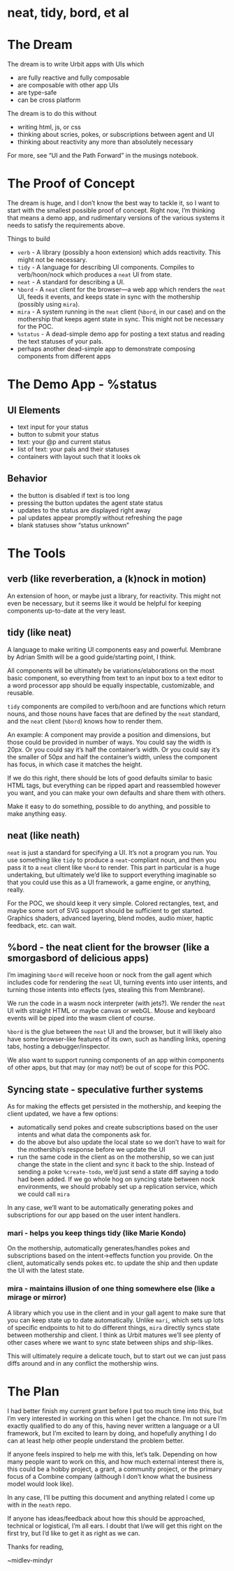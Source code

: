 # neat, tidy, bord, et al

# The Dream

The dream is to write Urbit apps with UIs which

- are fully reactive and fully composable
- are composable with other app UIs
- are type-safe
- can be cross platform

The dream is to do this without

- writing html, js, or css
- thinking about scries, pokes, or subscriptions between agent and UI
- thinking about reactivity any more than absolutely necessary

For more, see “UI and the Path Forward” in the musings notebook.

# The Proof of Concept

The dream is huge, and I don’t know the best way to tackle it, so I want to start with the smallest possible proof of concept. Right now, I’m thinking that means a demo app, and rudimentary versions of the various systems it needs to satisfy the requirements above.

Things to build

- `verb` - A library (possibly a hoon extension) which adds reactivity. This might not be necessary.
- `tidy` - A language for describing UI components. Compiles to verb/hoon/nock which produces a `neat` UI from state.
- `neat` - A standard for describing a UI.
- `%bord` - A `neat` client for the browser—a web app which renders the `neat` UI, feeds it events, and keeps state in sync with the mothership (possibly using `mira`).
- `mira` - A system running in the `neat` client (`%bord`, in our case) and on the mothership that keeps agent state in sync. This might not be necessary for the POC.
- `%status` - A dead-simple demo app for posting a text status and reading the text statuses of your pals.
- perhaps another dead-simple app to demonstrate composing components from different apps

# The Demo App - %status

## UI Elements

- text input for your status
- button to submit your status
- text: your @p and current status
- list of text: your pals and their statuses
- containers with layout such that it looks ok

## Behavior

- the button is disabled if text is too long
- pressing the button updates the agent state status
- updates to the status are displayed right away
- pal updates appear promptly without refreshing the page
- blank statuses show “status unknown”

# The Tools

## verb (like reverberation, a (k)nock in motion)

An extension of hoon, or maybe just a library, for reactivity. This might not even be necessary, but it seems like it would be helpful for keeping components up-to-date at the very least.

## tidy (like neat)

A language to make writing UI components easy and powerful. Membrane by Adrian Smith will be a good guide/starting point, I think.

All components will be ultimately be variations/elaborations on the most basic component, so everything from text to an input box to a text editor to a word processor app should be equally inspectable, customizable, and reusable.

`tidy` components are compiled to verb/hoon and are functions which return nouns, and those nouns have faces that are defined by the `neat` standard, and the `neat` client (`%bord`) knows how to render them.

An example: A component may provide a position and dimensions, but those could be provided in number of ways. You could say the width is 20px. Or you could say it’s half the container’s width. Or you could say it’s the smaller of 50px and half the container’s width, unless the component has focus, in which case it matches the height.

If we do this right, there should be lots of good defaults similar to basic HTML tags, but everything can be ripped apart and reassembled however you want, and you can make your own defaults and share them with others.

Make it easy to do something, possible to do anything, and possible to make anything easy.

## neat (like neath)

`neat` is just a standard for specifying a UI. It’s not a program you run. You use something like `tidy` to produce a `neat`-compliant noun, and then you pass it to a `neat` client like `%bord` to render. This part in particular is a huge undertaking, but ultimately we’d like to support everything imaginable so that you could use this as a UI framework, a game engine, or anything, really.

For the POC, we should keep it very simple. Colored rectangles, text, and maybe some sort of SVG support should be sufficient to get started. Graphics shaders, advanced layering, blend modes, audio mixer, haptic feedback, etc. can wait.

## %bord - the neat client for the browser (like a smorgasbord of delicious apps)

I’m imagining `%bord` will receive hoon or nock from the gall agent which includes code for rendering the `neat` UI, turning events into user intents, and turning those intents into effects (yes, stealing this from Membrane).

We run the code in a wasm nock interpreter (with jets?). We render the `neat` UI with straight HTML or maybe canvas or webGL. Mouse and keyboard events will be piped into the wasm client of course.

`%bord` is the glue between the `neat` UI and the browser, but it will likely also have some browser-like features of its own, such as handling links, opening tabs, hosting a debugger/inspector.

We also want to support running components of an app within components of other apps, but that may (or may not!) be out of scope for this POC.

## Syncing state - speculative further systems

As for making the effects get persisted in the mothership, and keeping the client updated, we have a few options:

- automatically send pokes and create subscriptions based on the user intents and what data the components ask for.
- do the above but also update the local state so we don’t have to wait for the mothership’s response before we update the UI
- run the same code in the client as on the mothership, so we can just change the state in the client and sync it back to the ship. Instead of sending a poke `%create-todo`, we’d just send a state diff saying a todo had been added. If we go whole hog on syncing state between nock environments, we should probably set up a replication service, which we could call `mira`

In any case, we’ll want to be automatically generating pokes and subscriptions for our app based on the user intent handlers.

### mari - helps you keep things tidy (like Marie Kondo)

On the mothership, automatically generates/handles pokes and subscriptions based on the intent→effects function you provide. On the client, automatically sends pokes etc. to update the ship and then update the UI with the latest state.

### mira - maintains illusion of one thing somewhere else (like a mirage or mirror)

A library which you use in the client and in your gall agent to make sure that you can keep state up to date automatically. Unlike `mari`, which sets up lots of specific endpoints to hit to do different things, `mira` directly syncs state between mothership and client. I think as Urbit matures we’ll see plenty of other cases where we want to sync state between ships and ship-likes.

This will ultimately require a delicate touch, but to start out we can just pass diffs around and in any conflict the mothership wins.

# The Plan

I had better finish my current grant before I put too much time into this, but I’m very interested in working on this when I get the chance. I’m not sure I’m exactly qualified to do any of this, having never written a language or a UI framework, but I’m excited to learn by doing, and hopefully anything I do can at least help other people understand the problem better.

If anyone feels inspired to help me with this, let’s talk. Depending on how many people want to work on this, and how much external interest there is, this could be a hobby project, a grant, a community project, or the primary focus of a Combine company (although I don’t know what the business model would look like).

In any case, I’ll be putting this document and anything related I come up with in the `neath` repo.

If anyone has ideas/feedback about how this should be approached, technical or logistical, I’m all ears. I doubt that I/we will get this right on the first try, but I’d like to get it as right as we can.

Thanks for reading,

~midlev-mindyr